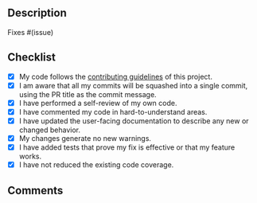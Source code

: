 ## Description
<!-- Please include a summary of the change and the relevant issue(s) it resolves, if any (otherwise delete that line). -->

Fixes #(issue)

## Checklist
<!-- Please go through the following checklist to ensure that your change is ready for review. -->

- [x] My code follows the [contributing guidelines][contributing] of this project.
- [x] I am aware that all my commits will be squashed into a single commit, using the PR title as the commit message.
- [x] I have performed a self-review of my own code.
- [x] I have commented my code in hard-to-understand areas.
- [x] I have updated the user-facing documentation to describe any new or changed behavior.
- [x] My changes generate no new warnings.
- [x] I have added tests that prove my fix is effective or that my feature works.
- [x] I have not reduced the existing code coverage.

## Comments
<!-- If there are unchecked boxes in the list above, but you would still like your PR to be reviewed or considered for merging, please describe here why boxes were not checked. -->

[contributing]: CONTRIBUTING.md
